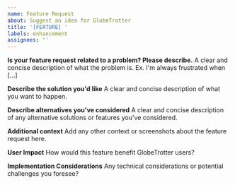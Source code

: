 ```yaml
---
name: Feature Request
about: Suggest an idea for GlobeTrotter
title: '[FEATURE] '
labels: enhancement
assignees: ''
---
```


**Is your feature request related to a problem? Please describe.**
A clear and concise description of what the problem is. Ex. I'm always frustrated when [...]

**Describe the solution you'd like**
A clear and concise description of what you want to happen.

**Describe alternatives you've considered**
A clear and concise description of any alternative solutions or features you've considered.

**Additional context**
Add any other context or screenshots about the feature request here.

**User Impact**
How would this feature benefit GlobeTrotter users?

**Implementation Considerations**
Any technical considerations or potential challenges you foresee? 